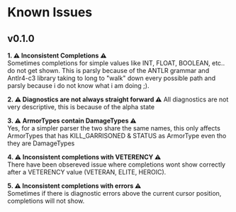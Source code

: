 # Known Issues

## v0.1.0
**1. ⚠️ Inconsistent Completions ⚠️**  
Sometimes completions for simple values like INT, FLOAT, BOOLEAN, etc.. do not get shown. This is parsly because of the ANTLR grammar and Antlr4-c3 library taking to long to "walk" down every possible path and parsly because i do not know what i am doing ;\).

**2. ⚠️ Diagnostics are not always straight forward ⚠️**
All diagnostics are not very descriptive, this is because of the alpha state

**3. ⚠️ ArmorTypes contain DamageTypes ⚠️**  
Yes, for a simpler parser the two share the same names, this only affects ArmorTypes that has KILL_GARRISONED & STATUS as ArmorType even tho they are DamageTypes

**4. ⚠️ Inconsistent completions with VETERENCY ⚠️**  
There have been obsereved issue where completions wont show correctly after a VETERENCY value (VETERAN, ELITE, HEROIC).  

**5. ⚠️ Inconsistent completions with errors ⚠️**  
Sometimes if there is diagnostic errors above the current cursor position, completions will not show.
